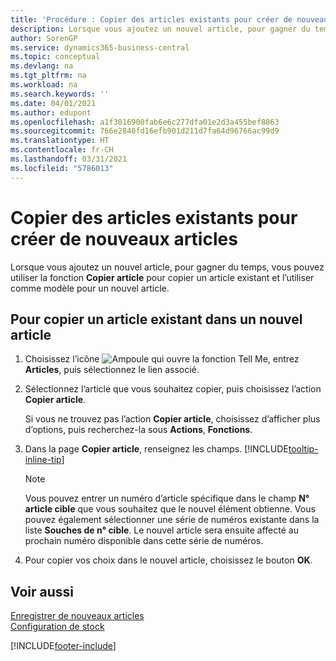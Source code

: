 ```yaml
---
title: 'Procédure : Copier des articles existants pour créer de nouveaux articles'
description: Lorsque vous ajoutez un nouvel article, pour gagner du temps, vous pouvez utiliser la fonction Copier article pour copier un article existant et l’utiliser comme modèle pour un nouvel article.
author: SorenGP
ms.service: dynamics365-business-central
ms.topic: conceptual
ms.devlang: na
ms.tgt_pltfrm: na
ms.workload: na
ms.search.keywords: ''
ms.date: 04/01/2021
ms.author: edupont
ms.openlocfilehash: a1f3016900fab6e6c277dfa01e2d3a455bef8863
ms.sourcegitcommit: 766e2840fd16efb901d211d7fa64d96766ac99d9
ms.translationtype: HT
ms.contentlocale: fr-CH
ms.lasthandoff: 03/31/2021
ms.locfileid: "5786013"
---
```

# <a name="copy-existing-items-to-create-new-items"></a>Copier des articles existants pour créer de nouveaux articles

Lorsque vous ajoutez un nouvel article, pour gagner du temps, vous pouvez utiliser la fonction **Copier article** pour copier un article existant et l’utiliser comme modèle pour un nouvel article.  

## <a name="to-copy-an-existing-item-to-a-new-item"></a>Pour copier un article existant dans un nouvel article

1. Choisissez l’icône ![Ampoule qui ouvre la fonction Tell Me](media/ui-search/search_small.png "Dites-moi ce que vous voulez faire"), entrez **Articles**, puis sélectionnez le lien associé.  
2. Sélectionnez l’article que vous souhaitez copier, puis choisissez l’action **Copier article**.  

    Si vous ne trouvez pas l’action **Copier article**, choisissez d’afficher plus d’options, puis recherchez-la sous **Actions**, **Fonctions**.  

3. Dans la page **Copier article**, renseignez les champs. [!INCLUDE[tooltip-inline-tip](includes/tooltip-inline-tip_md.md)]

    > [!NOTE]  
    > Vous pouvez entrer un numéro d’article spécifique dans le champ **N° article cible** que vous souhaitez que le nouvel élément obtienne. Vous pouvez également sélectionner une série de numéros existante dans la liste **Souches de n° cible**. Le nouvel article sera ensuite affecté au prochain numéro disponible dans cette série de numéros.  

4. Pour copier vos choix dans le nouvel article, choisissez le bouton **OK**.  

## <a name="see-also"></a>Voir aussi

[Enregistrer de nouveaux articles](inventory-how-register-new-items.md)  
[Configuration de stock](inventory-setup-inventory.md)  


[!INCLUDE[footer-include](includes/footer-banner.md)]